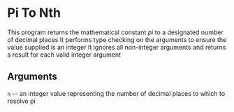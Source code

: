 # Pi To Nth

This program returns the mathematical constant _pi_ to a designated number of decimal places
It performs type checking on the arguments to ensure the value supplied is an integer
It ignores all non-integer arguments and returns a result for each valid integer argument

## Arguments
`n` -- an integer value representing the number of decimal places to which to resolve pi
